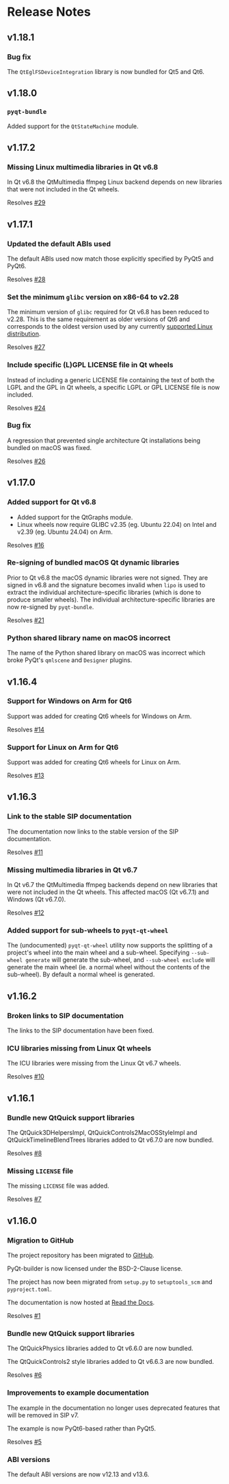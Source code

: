 # Release Notes

## v1.18.1

### Bug fix

The `QtEglFSDeviceIntegration` library is now bundled for Qt5 and Qt6.


## v1.18.0

### `pyqt-bundle`

Added support for the `QtStateMachine` module.


## v1.17.2

### Missing Linux multimedia libraries in Qt v6.8

In Qt v6.8 the QtMultimedia ffmpeg Linux backend depends on new libraries
that were not included in the Qt wheels.

Resolves [#29](https://github.com/Python-PyQt/PyQt-builder/issues/29)


## v1.17.1

### Updated the default ABIs used

The default ABIs used now match those explicitly specified by PyQt5 and
PyQt6.

Resolves [#28](https://github.com/Python-PyQt/PyQt-builder/issues/28)

### Set the minimum `glibc` version on x86-64 to v2.28

The minimum version of `glibc` required for Qt v6.8 has been reduced to
v2.28.  This is the same requirement as older versions of Qt6 and
corresponds to the oldest version used by any currently [supported Linux
distribution](https://doc.qt.io/qt-6/supported-platforms.html).

Resolves [#27](https://github.com/Python-PyQt/PyQt-builder/issues/27)

### Include specific (L)GPL LICENSE file in Qt wheels

Instead of including a generic LICENSE file containing the text of both the
LGPL and the GPL in Qt wheels, a specific LGPL or GPL LICENSE file is now
included.

Resolves [#24](https://github.com/Python-PyQt/PyQt-builder/issues/24)

### Bug fix

A regression that prevented single architecture Qt installations being
bundled on macOS was fixed.

Resolves [#26](https://github.com/Python-PyQt/PyQt-builder/issues/26)


## v1.17.0

### Added support for Qt v6.8

- Added support for the QtGraphs module.
- Linux wheels now require GLIBC v2.35 (eg. Ubuntu 22.04) on Intel and v2.39
  (eg. Ubuntu 24.04) on Arm.

Resolves [#16](https://github.com/Python-PyQt/PyQt-builder/issues/16)

### Re-signing of bundled macOS Qt dynamic libraries

Prior to Qt v6.8 the macOS dynamic libraries were not signed.  They are
signed in v6.8 and the signature becomes invalid when `lipo` is used to
extract the individual architecture-specific libraries (which is done to
produce smaller wheels). The individual architecture-specific libraries are
now re-signed by `pyqt-bundle`.

Resolves [#21](https://github.com/Python-PyQt/PyQt-builder/issues/21)

### Python shared library name on macOS incorrect

The name of the Python shared library on macOS was incorrect which broke
PyQt's `qmlscene` and `Designer` plugins.


## v1.16.4

### Support for Windows on Arm for Qt6

Support was added for creating Qt6 wheels for Windows on Arm.

Resolves [#14](https://github.com/Python-PyQt/PyQt-builder/issues/14)

### Support for Linux on Arm for Qt6

Support was added for creating Qt6 wheels for Linux on Arm.

Resolves [#13](https://github.com/Python-PyQt/PyQt-builder/issues/13)


## v1.16.3

### Link to the stable SIP documentation

The documentation now links to the stable version of the SIP documentation.

Resolves [#11](https://github.com/Python-PyQt/PyQt-builder/issues/11)

### Missing multimedia libraries in Qt v6.7

In Qt v6.7 the QtMultimedia ffmpeg backends depend on new libraries that
were not included in the Qt wheels.  This affected macOS (Qt v6.7.1) and
Windows (Qt v6.7.0).

Resolves [#12](https://github.com/Python-PyQt/PyQt-builder/issues/12)

### Added support for sub-wheels to `pyqt-qt-wheel`

The (undocumented) `pyqt-qt-wheel` utility now supports the splitting of a
project's wheel into the main wheel and a sub-wheel.  Specifying
`--sub-wheel generate` will generate the sub-wheel, and
`--sub-wheel exclude` will generate the main wheel (ie. a normal wheel
without the contents of the sub-wheel).  By default a normal wheel is
generated.


## v1.16.2

### Broken links to SIP documentation

The links to the SIP documentation have been fixed.

### ICU libraries missing from Linux Qt wheels

The ICU libraries were missing from the Linux Qt v6.7 wheels.

Resolves [#10](https://github.com/Python-PyQt/PyQt-builder/issues/10)


## v1.16.1

### Bundle new QtQuick support libraries

The QtQuick3DHelpersImpl, QtQuickControls2MacOSStyleImpl and
QtQuickTimelineBlendTrees libraries added to Qt v6.7.0 are now bundled.

Resolves [#8](https://github.com/Python-PyQt/PyQt-builder/issues/8)

### Missing `LICENSE` file

The missing `LICENSE` file was added.

Resolves [#7](https://github.com/Python-PyQt/PyQt-builder/issues/7)


## v1.16.0

### Migration to GitHub

The project repository has been migrated to
[GitHub](https://github.com/Python-PyQt/PyQt-builder).

PyQt-builder is now licensed under the BSD-2-Clause license.

The project has now been migrated from `setup.py` to `setuptools_scm` and
`pyproject.toml`.

The documentation is now hosted at
[Read the Docs](https://PyQt-builder.readthedocs.io).

Resolves [#1](https://github.com/Python-PyQt/PyQt-builder/issues/1)

### Bundle new QtQuick support libraries

The QtQuickPhysics libraries added to Qt v6.6.0 are now bundled.

The QtQuickControls2 style libraries added to Qt v6.6.3 are now bundled.

Resolves [#6](https://github.com/Python-PyQt/PyQt-builder/issues/6)

### Improvements to example documentation

The example in the documentation no longer uses deprecated features that
will be removed in SIP v7.

The example is now PyQt6-based rather than PyQt5.

Resolves [#5](https://github.com/Python-PyQt/PyQt-builder/issues/5)

### ABI versions

The default ABI versions are now v12.13 and v13.6.
